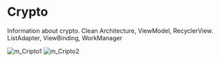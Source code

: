 # Crypto
 Information about crypto. Clean Architecture, ViewModel, RecyclerView. ListAdapter, ViewBinding, WorkManager




![m_Cripto1](https://user-images.githubusercontent.com/60262104/168316133-0767152f-34c1-429c-ae7f-6ebb45cd27ae.png)
![m_Cripto2](https://user-images.githubusercontent.com/60262104/168316161-e32255a8-1cf7-47ac-a202-107882adfd44.png)
